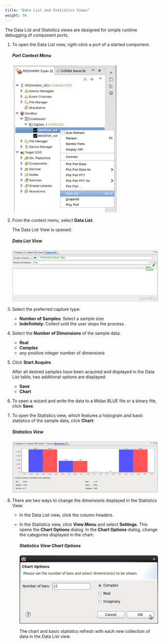 ```yaml
---
title: "Data List and Statistics Views"
weight: 90
---
```


The Data List and Statistics views are designed for simple runtime debugging of component ports.

1.  To open the Data List view, right-click a port of a started component.
    ##### Port Context Menu
    ![Port Context Menu](../../images/DataListImg1.png)

2.  From the context menu, select **Data List**.

    The Data List View is opened:
    ##### Data List View
    ![Data List View](../../images/DataListView.png)

3.  Select the preferred capture type:

      - **Number of Samples**: Select a sample size
      - **Indefinitely**: Collect until the user stops the process.

4.  Select the **Number of Dimensions** of the sample data:

      - **Real**
      - **Complex**
      - any positive integer number of dimensions

5.  Click **Start Acquire**.

    After all desired samples have been acquired and displayed in the Data List table, two additional options are displayed:

      - **Save**
      - **Chart**

6.  To open a wizard and write the data to a Midas BLUE file or a binary file, click **Save**.

7.  To open the Statistics view, which features a histogram and basic statistics of the sample data, click **Chart**:
    ##### Statistics View
    ![Statistics View](../../images/DataListImg2.png)

8.  There are two ways to change the dimensions displayed in the Statistics View:

      - In the Data List view, click the column headers.
      - In the Statistics view, click **View Menu** and select **Settings**. This opens the **Chart Options** dialog. In the **Chart Options** dialog, change the categories displayed in the chart:
        ##### Statistics View Chart Options
        ![Statistics View Chart Options Dialog Box](../../images/DataListImg3.png)

        The chart and basic statistics refresh with each new collection of data in the Data List view.
